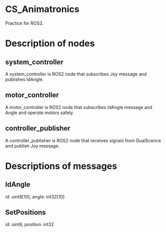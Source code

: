 # CS_Animatronics
Practice for ROS2. 

# Description of nodes
## system_controller
A system_controller is ROS2 node that subscribes Joy message and publishes IdAngle.

## motor_controller
A motor_controller is ROS2 node that subscribes IdAngle message and Angle and operate motors safely.

## controller_publisher
A controller_publisher is ROS2 node that receives signals from DualScence and publish Joy message.

# Descriptions of messages
## IdAngle
id: uint8[10], angle: int32[10]

## SetPositions
id: uint8, position: int32
